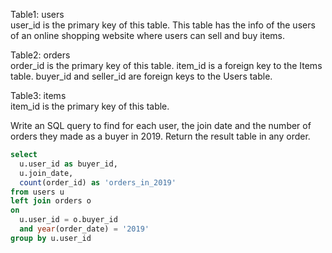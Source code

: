 Table1: users<br>
user_id is the primary key of this table.
This table has the info of the users of an online shopping website where users can sell and buy items.
<br>

Table2: orders<br>
order_id is the primary key of this table.
item_id is a foreign key to the Items table.
buyer_id and seller_id are foreign keys to the Users table.
<br>

Table3: items<br>
item_id is the primary key of this table.


Write an SQL query to find for each user, the join date and the number of orders they made as a buyer in 2019.
Return the result table in any order.

```sql
select
  u.user_id as buyer_id,
  u.join_date,
  count(order_id) as 'orders_in_2019'
from users u
left join orders o
on
  u.user_id = o.buyer_id
  and year(order_date) = '2019'
group by u.user_id
```
